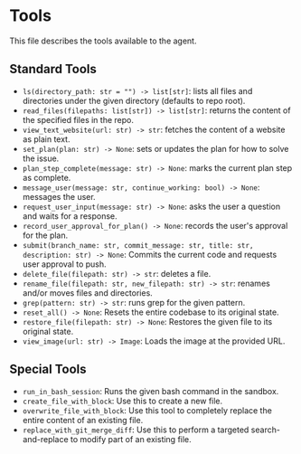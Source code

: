 # Tools

This file describes the tools available to the agent.

## Standard Tools

- `ls(directory_path: str = "") -> list[str]`: lists all files and directories under the given directory (defaults to repo root).
- `read_files(filepaths: list[str]) -> list[str]`: returns the content of the specified files in the repo.
- `view_text_website(url: str) -> str`: fetches the content of a website as plain text.
- `set_plan(plan: str) -> None`: sets or updates the plan for how to solve the issue.
- `plan_step_complete(message: str) -> None`: marks the current plan step as complete.
- `message_user(message: str, continue_working: bool) -> None`: messages the user.
- `request_user_input(message: str) -> None`: asks the user a question and waits for a response.
- `record_user_approval_for_plan() -> None`: records the user's approval for the plan.
- `submit(branch_name: str, commit_message: str, title: str, description: str) -> None`: Commits the current code and requests user approval to push.
- `delete_file(filepath: str) -> str`: deletes a file.
- `rename_file(filepath: str, new_filepath: str) -> str`: renames and/or moves files and directories.
- `grep(pattern: str) -> str`: runs grep for the given pattern.
- `reset_all() -> None`: Resets the entire codebase to its original state.
- `restore_file(filepath: str) -> None`: Restores the given file to its original state.
- `view_image(url: str) -> Image`: Loads the image at the provided URL.

## Special Tools

- `run_in_bash_session`: Runs the given bash command in the sandbox.
- `create_file_with_block`: Use this to create a new file.
- `overwrite_file_with_block`: Use this tool to completely replace the entire content of an existing file.
- `replace_with_git_merge_diff`: Use this to perform a targeted search-and-replace to modify part of an existing file.
